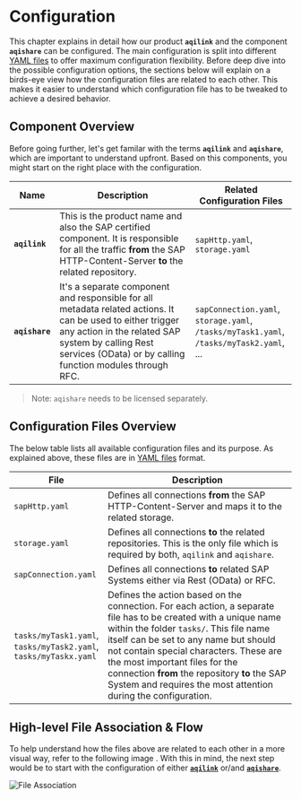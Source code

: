 # Configuration

This chapter explains in detail how our product **`aqilink`** and the component **`aqishare`** can be configured. The main configuration is split into different [YAML files](https://yaml.org) to offer maximum configuration flexibility. Before deep dive into the possible configuration options, the sections below will explain on a birds-eye view how the configuration files are related to each other. This makes it easier to understand which configuration file has to be tweaked to achieve a desired behavior.


## Component Overview <!-- {docsify-ignore} -->
Before going further, let's get familar with the terms **`aqilink`** and **`aqishare`**, which are important to understand upfront. Based on this components, you might start on the right place with the configuration.

| Name      | Description | Related Configuration Files
| ----------- | ----------- |----------- |
| **``aqilink``** | This is the product name and also the SAP certified component. It is responsible for all the traffic **from** the SAP HTTP-Content-Server **to** the related repository.  | ``sapHttp.yaml``,<br/>``storage.yaml`` |
| **``aqishare``** | It's a separate component and responsible for all metadata related actions. It can be used to either trigger any action in the related SAP system by calling Rest services (OData) or by calling function modules through RFC.   | ``sapConnection.yaml``, <br/> ``storage.yaml``, <br/> ``/tasks/myTask1.yaml``, <br/> ``/tasks/myTask2.yaml``, <br/> ... |

> Note: ``aqishare`` needs to be licensed separately.

## Configuration Files Overview <!-- {docsify-ignore} -->
The below table lists all available configuration files and its purpose. As explained above, these files are in [YAML files](https://yaml.org) format.

| File      | Description |
| ----------- | ----------- |
| ``sapHttp.yaml`` | Defines all connections **from** the SAP HTTP-Content-Server and maps it to the related storage. |
| ``storage.yaml`` | Defines all connections **to** the related repositories. This is the only file which is required by both, `aqilink` and `aqishare`.  |
| ``sapConnection.yaml`` | Defines all connections **to** related SAP Systems either via Rest (OData) or RFC.  |
| ``tasks/myTask1.yaml``, <br/>``tasks/myTask2.yaml``, <br/> ``tasks/myTaskx.yaml`` | Defines the action based on the connection. For each action, a separate file has to be created with a unique name within the folder ``tasks/``. This file name itself can be set to any name but should not contain special characters. These are the most important files for the connection **from** the repository **to** the SAP System and requires the most attention during the configuration. <br> |

## High-level File Association & Flow <!-- {docsify-ignore} -->
To help understand how the files above are related to each other in a more visual way, refer to the following image . With this in mind, the next step would be to start with the configuration of either [**`aqilink`**](/configuration/aqilink/) or/and [**`aqishare`**](/configuration/aqishare/).

![File Association](/_media/aqilink_high-level-architecture-files.png)